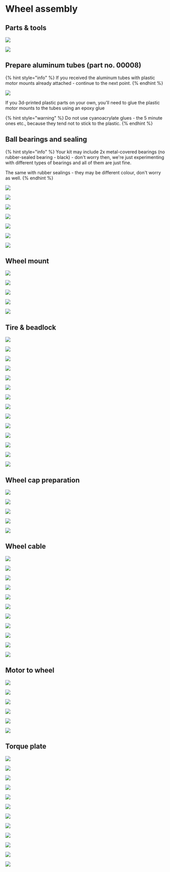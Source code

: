 # Wheel assembly

## Parts & tools

![](../.gitbook/assets/img_20190515_123406.jpg)

![](../.gitbook/assets/img_20190515_123608.jpg)

## Prepare aluminum tubes \(part no. 00008\)

{% hint style="info" %}
If you received the aluminum tubes with plastic motor mounts already attached - continue to the next point.
{% endhint %}

![](../.gitbook/assets/00025.jpg) 

If you 3d-printed plastic parts on your own, you'll need to glue the plastic motor mounts to the tubes using an epoxy glue 

{% hint style="warning" %}
Do not use cyanoacrylate glues - the 5 minute ones etc., because they tend not to stick to the plastic.
{% endhint %}

## Ball bearings and sealing

{% hint style="info" %}
Your kit may include 2x metal-covered bearings \(no rubber-sealed bearing - black\) - don't worry then, we're just experimenting with different types of bearings and all of them are just fine.

The same with rubber sealings - they may be different colour, don't worry as well.
{% endhint %}

![](../.gitbook/assets/img_20190515_123723.jpg)

![](../.gitbook/assets/img_20190515_123736.jpg)

![](../.gitbook/assets/img_20190515_123919.jpg)

![](../.gitbook/assets/img_20190515_124005.jpg)

![](../.gitbook/assets/img_20190515_124113.jpg)

![](../.gitbook/assets/img_20190515_124133.jpg)

![](../.gitbook/assets/img_20190515_124150.jpg)

## Wheel mount

![](../.gitbook/assets/img_20190515_124250.jpg)

![](../.gitbook/assets/img_20190515_124330.jpg)

![](../.gitbook/assets/img_20190515_135506.jpg)

![](../.gitbook/assets/img_20190515_124411.jpg)

![](../.gitbook/assets/img_20190515_124458.jpg)

## Tire & beadlock

![](../.gitbook/assets/img_20190515_124541.jpg)

![](../.gitbook/assets/img_20190515_124613.jpg)

![](../.gitbook/assets/img_20190515_124645.jpg)

![](../.gitbook/assets/img_20190515_124714.jpg)

![](../.gitbook/assets/img_20190515_124924.jpg)

![](../.gitbook/assets/img_20190515_124942.jpg)

![](../.gitbook/assets/img_20190515_125013.jpg)

![](../.gitbook/assets/img_20190515_125047.jpg)

![](../.gitbook/assets/img_20190515_125053.jpg)

![](../.gitbook/assets/img_20190515_125122.jpg)

![](../.gitbook/assets/img_20190515_125149.jpg)

![](../.gitbook/assets/img_20190515_125340.jpg)

![](../.gitbook/assets/img_20190515_125353.jpg)

![](../.gitbook/assets/img_20190515_125400.jpg)

## Wheel cap preparation

![](../.gitbook/assets/img_20190515_125610.jpg)

![](../.gitbook/assets/img_20190515_125621.jpg)

![](../.gitbook/assets/img_20190515_125649.jpg)

![](../.gitbook/assets/img_20190515_125718.jpg)

![](../.gitbook/assets/img_20190515_130917.jpg)

## Wheel cable

![](../.gitbook/assets/img_20190515_131539.jpg)

![](../.gitbook/assets/img_20190515_134938.jpg)

![](../.gitbook/assets/img_20190515_134943.jpg)

![](../.gitbook/assets/img_20190515_131557.jpg)

![](../.gitbook/assets/img_20190515_131617.jpg)

![](../.gitbook/assets/img_20190515_131644.jpg)

![](../.gitbook/assets/img_20190515_131725.jpg)

![](../.gitbook/assets/img_20190515_131915.jpg)

![](../.gitbook/assets/img_20190515_132149.jpg)

![](../.gitbook/assets/img_20190515_132258.jpg)

![](../.gitbook/assets/img_20190515_132302.jpg)

## Motor to wheel

![](../.gitbook/assets/img_20190515_132629.jpg)

![](../.gitbook/assets/img_20190515_132700.jpg)

![](../.gitbook/assets/img_20190515_132901.jpg)

![](../.gitbook/assets/img_20190515_132934.jpg)

![](../.gitbook/assets/img_20190515_133013.jpg)

![](../.gitbook/assets/img_20190515_133146.jpg)

## Torque plate

![](../.gitbook/assets/img_20190515_133413.jpg)

![](../.gitbook/assets/img_20190515_133451.jpg)

![](../.gitbook/assets/img_20190515_133513.jpg)

![](../.gitbook/assets/img_20190515_133549.jpg)

![](../.gitbook/assets/img_20190515_133625.jpg)

![](../.gitbook/assets/img_20190515_133703.jpg)

![](../.gitbook/assets/img_20190515_133734.jpg)

![](../.gitbook/assets/img_20190515_133757.jpg)

![](../.gitbook/assets/img_20190515_133816.jpg)

![](../.gitbook/assets/img_20190515_133829.jpg)

![](../.gitbook/assets/img_20190515_133915.jpg)

![](../.gitbook/assets/img_20190515_133931.jpg)



